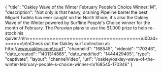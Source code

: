 {
    "title": "Oakley Wave of the Winter February People's Choice Winner: M",
    "description": "Not only is that heavy, draining Pipeline barrel the best Miguel Tudela has ever caught on the North Shore, it's also the Oakley Wave of the Winter powered by Surfline People's Choice winner for the month of February. The Peruvian plans to use the $1,000 prize to help re-stock his quiver.\n\n========================================\u00ad=======\n\nCheck out the Oakley surf collection at: http:\/\/www.oakley.com\/surf",
    "channelid": "168545",
    "videoid": "170346",
    "date_created": "1401314885",
    "date_modified": "1444429405",
    "type": "captivate",
    "layout": "channelVideo",
    "url": "\/oakley\/oakley-wave-of-the-winter-february-people-s-choice-winner-m\/168545-170346"
}